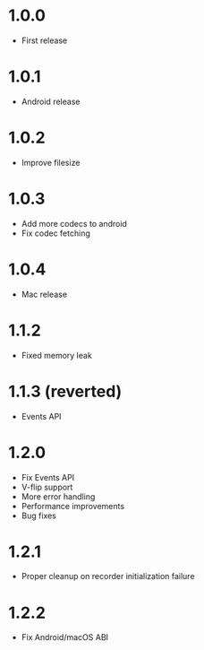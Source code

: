 # 1.0.0
- First release

# 1.0.1
- Android release

# 1.0.2
- Improve filesize

# 1.0.3
- Add more codecs to android
- Fix codec fetching

# 1.0.4
- Mac release

# 1.1.2
- Fixed memory leak

# 1.1.3 (reverted)
- Events API

# 1.2.0
- Fix Events API
- V-flip support
- More error handling
- Performance improvements
- Bug fixes

# 1.2.1
- Proper cleanup on recorder initialization failure

# 1.2.2
- Fix Android/macOS ABI